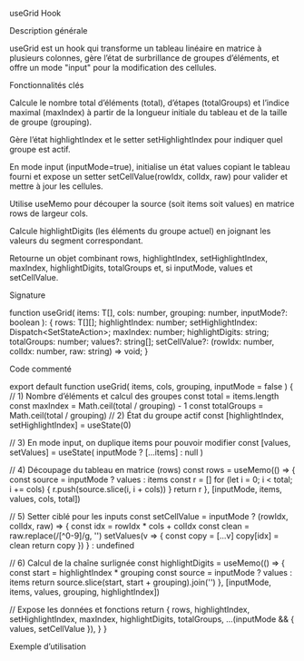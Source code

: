 useGrid Hook

Description générale

useGrid est un hook qui transforme un tableau linéaire en matrice à plusieurs colonnes, gère l’état de surbrillance de groupes d’éléments, et offre un mode "input" pour la modification des cellules.

Fonctionnalités clés

Calcule le nombre total d’éléments (total), d’étapes (totalGroups) et l’indice maximal (maxIndex) à partir de la longueur initiale du tableau et de la taille de groupe (grouping).

Gère l’état highlightIndex et le setter setHighlightIndex pour indiquer quel groupe est actif.

En mode input (inputMode=true), initialise un état values copiant le tableau fourni et expose un setter setCellValue(rowIdx, colIdx, raw) pour valider et mettre à jour les cellules.

Utilise useMemo pour découper la source (soit items soit values) en matrice rows de largeur cols.

Calcule highlightDigits (les éléments du groupe actuel) en joignant les valeurs du segment correspondant.

Retourne un objet combinant rows, highlightIndex, setHighlightIndex, maxIndex, highlightDigits, totalGroups et, si inputMode, values et setCellValue.

Signature

function useGrid<T>(
  items: T[],
  cols: number,
  grouping: number,
  inputMode?: boolean
): {
  rows: T[][];
  highlightIndex: number;
  setHighlightIndex: Dispatch<SetStateAction<number>>;
  maxIndex: number;
  highlightDigits: string;
  totalGroups: number;
  values?: string[];
  setCellValue?: (rowIdx: number, colIdx: number, raw: string) => void;
}

Code commenté

export default function useGrid(
  items,
  cols,
  grouping,
  inputMode = false
) {
  // 1) Nombre d’éléments et calcul des groupes
  const total = items.length
  const maxIndex = Math.ceil(total / grouping) - 1
  const totalGroups = Math.ceil(total / grouping)
  // 2) État du groupe actif
  const [highlightIndex, setHighlightIndex] = useState(0)

  // 3) En mode input, on duplique items pour pouvoir modifier
  const [values, setValues] = useState(
    inputMode ? [...items] : null
  )

  // 4) Découpage du tableau en matrice (rows)
  const rows = useMemo(() => {
    const source = inputMode ? values : items
    const r = []
    for (let i = 0; i < total; i += cols) {
      r.push(source.slice(i, i + cols))
    }
    return r
  }, [inputMode, items, values, cols, total])

  // 5) Setter ciblé pour les inputs
  const setCellValue = inputMode
    ? (rowIdx, colIdx, raw) => {
        const idx = rowIdx * cols + colIdx
        const clean = raw.replace(/[^0-9]/g, '')
        setValues(v => {
          const copy = [...v]
          copy[idx] = clean
          return copy
        })
      }
    : undefined

  // 6) Calcul de la chaîne surlignée
  const highlightDigits = useMemo(() => {
    const start = highlightIndex * grouping
    const source = inputMode ? values : items
    return source.slice(start, start + grouping).join('')
  }, [inputMode, items, values, grouping, highlightIndex])

  // Expose les données et fonctions
  return {
    rows,
    highlightIndex,
    setHighlightIndex,
    maxIndex,
    highlightDigits,
    totalGroups,
    ...(inputMode && { values, setCellValue }),
  }
}

Exemple d’utilisation